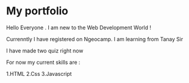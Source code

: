 # My portfolio

Hello Everyone . I am new to the Web Development World !

Currenntly I have registered on Ngeocamp. I am learning from Tanay Sir

I have made two quiz right now 


For now my current skills are :

1.HTML
2.Css
3.Javascript